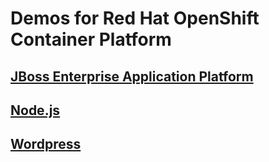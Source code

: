 # Demos for Red Hat OpenShift Container Platform

## [JBoss Enterprise Application Platform](eap/eap.md)
## [Node.js](nodejs/nodejs.md)
## [Wordpress](wp/wp.md)
